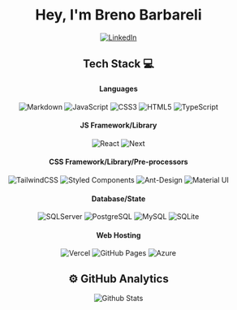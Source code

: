 <h1 align="center"> Hey, I'm Breno Barbareli </br> 
</h1>

<p align='center'>


<div align="center">

[![LinkedIn](https://img.shields.io/badge/LinkedIn-FFF.svg?logo=linkedin&logoColor=black)](https://www.linkedin.com/in/breno-barbareli/)
</div>
</p>

<div align="center">

## Tech Stack 💻

#### Languages

![Markdown](https://img.shields.io/badge/-Markdown-fff?style=for-the-badge&logo=markdown&logoColor=black)
![JavaScript](https://img.shields.io/badge/JavaScript-fff?style=for-the-badge&logo=javascript&logoColor=yellow)
![CSS3](https://img.shields.io/badge/CSS3-fff?style=for-the-badge&logo=CSS3&logoColor=blue)
![HTML5](https://img.shields.io/badge/-HTML5-fff?style=for-the-badge&logo=html5&logoColor=orange)
![TypeScript](https://img.shields.io/badge/typescript-fff.svg?style=for-the-badge&logo=typescript&logoColor=blue)

#### JS Framework/Library

![React](https://img.shields.io/badge/-ReactJS-fff?style=for-the-badge&logo=react&logoColor=blue)
![Next](https://img.shields.io/badge/-next.js-fff?style=for-the-badge&logo=nextdotjs&logoColor=black)

#### CSS Framework/Library/Pre-processors

![TailwindCSS](https://img.shields.io/badge/-TailwindCSS-fff?style=for-the-badge&logo=tailwind-css&logoColor=blue)
![Styled Components](https://img.shields.io/badge/styled--components-fff?style=for-the-badge&logo=styled-components&logoColor=red)
![Ant-Design](https://img.shields.io/badge/-AntDesign-fff?style=for-the-badge&logo=ant-design&logoColor=blue)
![Material UI](https://img.shields.io/badge/-Material%20UI-fff?style=for-the-badge&logo=tailwind-css&logoColor=blue)


#### Database/State

![SQLServer](https://img.shields.io/badge/sqlserver-fff.svg?style=for-the-badge&logo=microsoft-sql-server&logoColor=red)
![PostgreSQL](https://img.shields.io/badge/PostgreSQL-FFF?style=for-the-badge&logo=postgresql&logoColor=blue)
![MySQL](https://img.shields.io/badge/mysql-fff.svg?style=for-the-badge&logo=mysql)
![SQLite](https://img.shields.io/badge/sqlite-fff.svg?style=for-the-badge&logo=sqlite&logoColor=blue)

#### Web Hosting

![Vercel](https://img.shields.io/badge/Vercel-fff?style=for-the-badge&logo=vercel&logoColor=black)
![GitHub Pages](https://img.shields.io/badge/-GitHub%20Pages-fff?style=for-the-badge&logo=github&logoColor=black)
![Azure](https://img.shields.io/badge/Microsoft_Azure-fff?style=for-the-badge&logo=microsoft-azure&logoColor=blue)


</div> 

<h2 align="center"> ⚙️ GitHub Analytics </h2>
<div align="center">
      <img
        align="center"
        src="https://github-readme-stats.vercel.app/api/top-langs/?username=brenobarbareli&theme=dark&hide_border=false&include_all_commits=true&count_private=true&layout=compact"
        alt="Github Stats"
      />
</div> 
